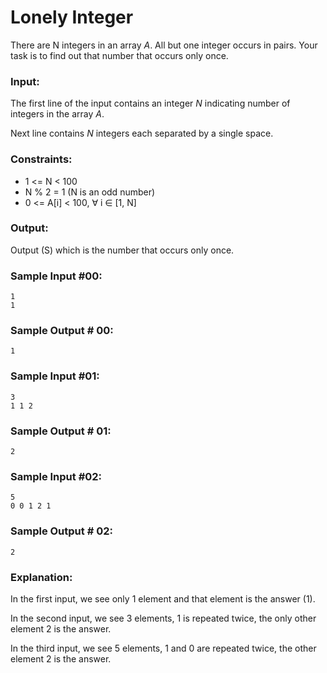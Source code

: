 Lonely Integer
==============

There are N integers in an array *A*. All but one integer occurs in pairs. Your task is to find out that number that occurs only once.

### Input:

The first line of the input contains an integer *N* indicating number of integers in the array *A*.

Next line contains *N* integers each separated by a single space.

### Constraints:

* 1 <= N < 100
* N % 2 = 1 (N is an odd number)
* 0 <= A[i] < 100, ∀ i ∈ [1, N]

### Output:

Output (S) which is the number that occurs only once.

### Sample Input #00:

    1
    1

### Sample Output # 00:

    1

### Sample Input #01:

    3
    1 1 2

### Sample Output # 01:

    2

### Sample Input #02:

    5
    0 0 1 2 1

### Sample Output # 02:

    2

### Explanation:

In the first input, we see only 1 element and that element is the answer (1).

In the second input, we see 3 elements, 1 is repeated twice, the only other element 2 is the answer.

In the third input, we see 5 elements, 1 and 0 are repeated twice, the other element 2 is the answer.
